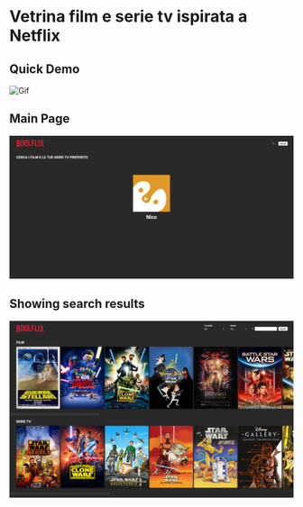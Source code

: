 # Vetrina film e serie tv ispirata a Netflix

## Quick Demo
![Gif](/readme-files/boolflix-demo-gif.gif "Quick gif demo")

## Main Page
![light](/readme-files/Boolflix.png "Main page previw")

## Showing search results
![dark](/readme-files/boolflix2.png "Showing results")

